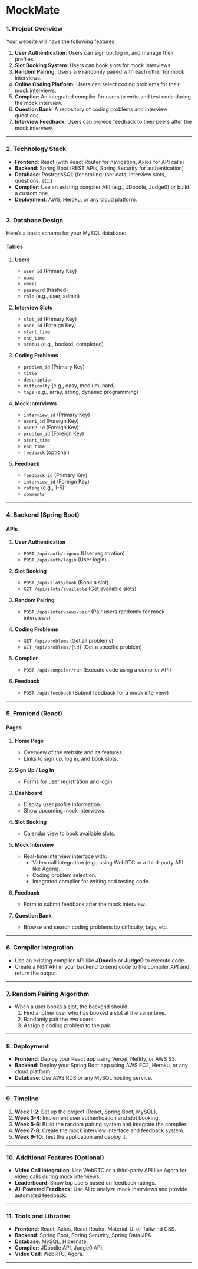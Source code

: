 # MockMate



### **1. Project Overview**
Your website will have the following features:
1. **User Authentication**: Users can sign up, log in, and manage their profiles.
2. **Slot Booking System**: Users can book slots for mock interviews.
3. **Random Pairing**: Users are randomly paired with each other for mock interviews.
4. **Online Coding Platform**: Users can select coding problems for their mock interviews.
5. **Compiler**: An integrated compiler for users to write and test code during the mock interview.
6. **Question Bank**: A repository of coding problems and interview questions.
7. **Interview Feedback**: Users can provide feedback to their peers after the mock interview.

---

### **2. Technology Stack**
- **Frontend**: React (with React Router for navigation, Axios for API calls)
- **Backend**: Spring Boot (REST APIs, Spring Security for authentication)
- **Database**: PostrgesSQL (for storing user data, interview slots, questions, etc.)
- **Compiler**: Use an existing compiler API (e.g., JDoodle, Judge0) or build a custom one.
- **Deployment**: AWS, Heroku, or any cloud platform.

---

### **3. Database Design**
Here’s a basic schema for your MySQL database:

#### **Tables**
1. **Users**
   - `user_id` (Primary Key)
   - `name`
   - `email`
   - `password` (hashed)
   - `role` (e.g., user, admin)

2. **Interview Slots**
   - `slot_id` (Primary Key)
   - `user_id` (Foreign Key)
   - `start_time`
   - `end_time`
   - `status` (e.g., booked, completed)

3. **Coding Problems**
   - `problem_id` (Primary Key)
   - `title`
   - `description`
   - `difficulty` (e.g., easy, medium, hard)
   - `tags` (e.g., array, string, dynamic programming)

4. **Mock Interviews**
   - `interview_id` (Primary Key)
   - `user1_id` (Foreign Key)
   - `user2_id` (Foreign Key)
   - `problem_id` (Foreign Key)
   - `start_time`
   - `end_time`
   - `feedback` (optional)

5. **Feedback**
   - `feedback_id` (Primary Key)
   - `interview_id` (Foreign Key)
   - `rating` (e.g., 1-5)
   - `comments`

---

### **4. Backend (Spring Boot)**
#### **APIs**
1. **User Authentication**
   - `POST /api/auth/signup` (User registration)
   - `POST /api/auth/login` (User login)

2. **Slot Booking**
   - `POST /api/slots/book` (Book a slot)
   - `GET /api/slots/available` (Get available slots)

3. **Random Pairing**
   - `POST /api/interviews/pair` (Pair users randomly for mock interviews)

4. **Coding Problems**
   - `GET /api/problems` (Get all problems)
   - `GET /api/problems/{id}` (Get a specific problem)

5. **Compiler**
   - `POST /api/compiler/run` (Execute code using a compiler API)

6. **Feedback**
   - `POST /api/feedback` (Submit feedback for a mock interview)

---

### **5. Frontend (React)**
#### **Pages**
1. **Home Page**
   - Overview of the website and its features.
   - Links to sign up, log in, and book slots.

2. **Sign Up / Log In**
   - Forms for user registration and login.

3. **Dashboard**
   - Display user profile information.
   - Show upcoming mock interviews.

4. **Slot Booking**
   - Calendar view to book available slots.

5. **Mock Interview**
   - Real-time interview interface with:
     - Video call integration (e.g., using WebRTC or a third-party API like Agora).
     - Coding problem selection.
     - Integrated compiler for writing and testing code.

6. **Feedback**
   - Form to submit feedback after the mock interview.

7. **Question Bank**
   - Browse and search coding problems by difficulty, tags, etc.

---

### **6. Compiler Integration**
- Use an existing compiler API like **JDoodle** or **Judge0** to execute code.
- Create a `POST` API in your backend to send code to the compiler API and return the output.

---

### **7. Random Pairing Algorithm**
- When a user books a slot, the backend should:
  1. Find another user who has booked a slot at the same time.
  2. Randomly pair the two users.
  3. Assign a coding problem to the pair.

---

### **8. Deployment**
- **Frontend**: Deploy your React app using Vercel, Netlify, or AWS S3.
- **Backend**: Deploy your Spring Boot app using AWS EC2, Heroku, or any cloud platform.
- **Database**: Use AWS RDS or any MySQL hosting service.

---

### **9. Timeline**
1. **Week 1-2**: Set up the project (React, Spring Boot, MySQL).
2. **Week 3-4**: Implement user authentication and slot booking.
3. **Week 5-6**: Build the random pairing system and integrate the compiler.
4. **Week 7-8**: Create the mock interview interface and feedback system.
5. **Week 9-10**: Test the application and deploy it.

---

### **10. Additional Features (Optional)**
- **Video Call Integration**: Use WebRTC or a third-party API like Agora for video calls during mock interviews.
- **Leaderboard**: Show top users based on feedback ratings.
- **AI-Powered Feedback**: Use AI to analyze mock interviews and provide automated feedback.

---

### **11. Tools and Libraries**
- **Frontend**: React, Axios, React Router, Material-UI or Tailwind CSS.
- **Backend**: Spring Boot, Spring Security, Spring Data JPA.
- **Database**: MySQL, Hibernate.
- **Compiler**: JDoodle API, Judge0 API.
- **Video Call**: WebRTC, Agora.

---

